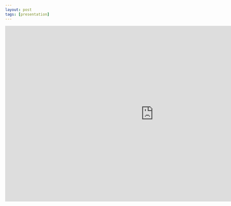 ```yaml
---
layout: post
tags: [presentation]
---
```


<iframe src="https://docs.google.com/presentation/d/e/2PACX-1vSqDPH_9M6-q7SjplUS0MzKMK_3b1HkBWHUB5MHjl7GNdMN9MpNkROKAYi03DObW1ghkkWMMbefUO2B/embed?start=false&loop=false&delayms=3000" frameborder="0" width="960" height="569" allowfullscreen="true" mozallowfullscreen="true" webkitallowfullscreen="true"></iframe>
